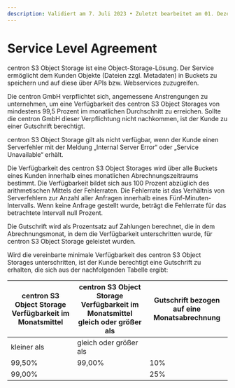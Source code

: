 ```yaml
---
description: Validiert am 7. Juli 2023 • Zuletzt bearbeitet am 01. Dezember 2023
---
```


# Service Level Agreement

centron S3 Object Storage ist eine Object-Storage-Lösung. Der Service ermöglicht dem Kunden Objekte (Dateien zzgl. Metadaten) in Buckets zu speichern und auf diese über APIs bzw. Webservices zuzugreifen.

Die centron GmbH verpflichtet sich, angemessene Anstrengungen zu unternehmen, um eine Verfügbarkeit des centron S3 Object Storages von mindestens 99,5 Prozent im monatlichen Durchschnitt zu erreichen. Sollte die centron GmbH dieser Verpflichtung nicht nachkommen, ist der Kunde zu einer Gutschrift berechtigt.

centron S3 Object Storage gilt als nicht verfügbar, wenn der Kunde einen Serverfehler mit der Meldung „Internal Server Error“ oder „Service Unavailable“ erhält.

Die Verfügbarkeit des centron S3 Object Storages wird über alle Buckets eines Kunden innerhalb eines monatlichen Abrechnungszeitraums bestimmt. Die Verfügbarkeit bildet sich aus 100 Prozent abzüglich des arithmetischen Mittels der Fehlerraten. Die Fehlerrate ist das Verhältnis von Serverfehlern zur Anzahl aller Anfragen innerhalb eines Fünf-Minuten-Intervalls. Wenn keine Anfrage gestellt wurde, beträgt die Fehlerrate für das betrachtete Intervall null Prozent.

Die Gutschrift wird als Prozentsatz auf Zahlungen berechnet, die in dem Abrechnungsmonat, in dem die Verfügbarkeit unterschritten wurde, für centron S3 Object Storage geleistet wurden.

Wird die vereinbarte minimale Verfügbarkeit des centron S3 Object Storages unterschritten, ist der Kunde berechtigt eine Gutschrift zu erhalten, die sich aus der nachfolgenden Tabelle ergibt:

| centron S3 Object Storage Verfügbarkeit im Monatsmittel | centron S3 Object Storage Verfügbarkeit im Monatsmittel gleich oder größer als | Gutschrift bezogen auf eine Monatsabrechnung |
| ------------------------------------------------------- | ------------------------------------------------------------------------------ | -------------------------------------------- |
| kleiner als                                             | gleich oder größer als                                                         |                                              |
| 99,50%                                                  | 99,00%                                                                         | 10%                                          |
| 99,00%                                                  |                                                                                | 25%                                          |

